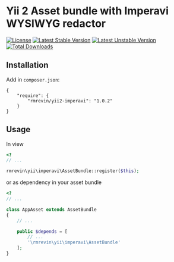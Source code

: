 Yii 2 Asset bundle with Imperavi WYSIWYG redactor
===============================
[![License](https://poser.pugx.org/rmrevin/yii2-imperavi/license.svg)](https://packagist.org/packages/rmrevin/yii2-imperavi)
[![Latest Stable Version](https://poser.pugx.org/rmrevin/yii2-imperavi/v/stable.svg)](https://packagist.org/packages/rmrevin/yii2-imperavi)
[![Latest Unstable Version](https://poser.pugx.org/rmrevin/yii2-imperavi/v/unstable.svg)](https://packagist.org/packages/rmrevin/yii2-imperavi)
[![Total Downloads](https://poser.pugx.org/rmrevin/yii2-imperavi/downloads.svg)](https://packagist.org/packages/rmrevin/yii2-imperavi)

Installation
------------
Add in `composer.json`:
```
{
    "require": {
        "rmrevin/yii2-imperavi": "1.0.2"
    }
}
```

Usage
-----
In view
```php
<?
// ...

rmrevin\yii\imperavi\AssetBundle::register($this);

```

or as dependency in your asset bundle
```php
<?
// ...

class AppAsset extends AssetBundle
{
	// ...

	public $depends = [
		// ...
		'\rmrevin\yii\imperavi\AssetBundle'
	];
}

```